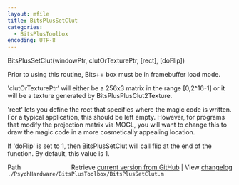 ```yaml
---
layout: mfile
title: BitsPlusSetClut
categories:
  - BitsPlusToolbox
encoding: UTF-8
---
```


 BitsPlusSetClut\(windowPtr, clutOrTexturePtr, \[rect\], \[doFlip\]\)

Prior to using this routine, Bits++ box must be in
framebuffer load mode.

'clutOrTexturePtr' will either be a 256x3 matrix in the range \[0,2^16-1\]
or it will be a texture generated by BitsPlusPlusClut2Texture.

'rect' lets you define the rect that specifies where the magic code is
written.  For a typical application, this should be left empty.  However,
for programs that modify the projection matrix via MOGL, you will want to
change this to draw the magic code in a more cosmetically appealing
location.

If 'doFlip' is set to 1, then BitsPlusSetClut will call flip at the
end of the function.  By default, this value is 1.


<div class="code_header" style="text-align:right;">
  <span style="float:left;">Path&nbsp;&nbsp;</span> <span class="counter">Retrieve <a href=
  "https://raw.github.com/Psychtoolbox-3/Psychtoolbox-3/beta/./PsychHardware/BitsPlusToolbox/BitsPlusSetClut.m">current version from GitHub</a> | View <a href=
  "https://github.com/Psychtoolbox-3/Psychtoolbox-3/commits/beta/./PsychHardware/BitsPlusToolbox/BitsPlusSetClut.m">changelog</a></span>
</div>
<div class="code">
  <code>./PsychHardware/BitsPlusToolbox/BitsPlusSetClut.m</code>
</div>
